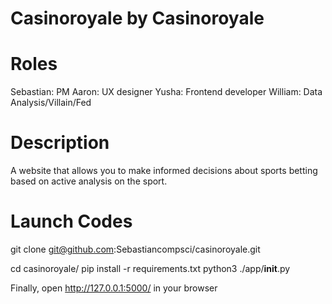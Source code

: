 # Casinoroyale by Casinoroyale

# Roles
Sebastian: PM
Aaron: UX designer
Yusha: Frontend developer
William: Data Analysis/Villain/Fed

# Description
A website that allows you to make informed decisions about sports betting based on active analysis on the sport.

# Launch Codes
git clone git@github.com:Sebastiancompsci/casinoroyale.git

cd casinoroyale/
pip install -r requirements.txt
python3 ./app/__init__.py

Finally, open http://127.0.0.1:5000/ in your browser


